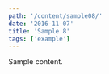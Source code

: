 ```yaml
---
path: '/content/sample08/'
date: '2016-11-07'
title: 'Sample 8'
tags: ['example']
---
```


Sample content.
